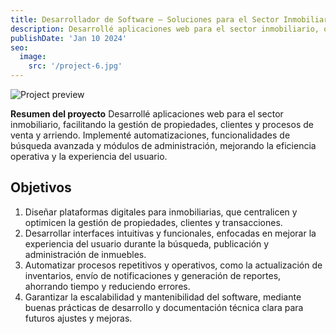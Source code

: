 ```yaml
---
title: Desarrollador de Software – Soluciones para el Sector Inmobiliario
description: Desarrollé aplicaciones web para el sector inmobiliario, optimizando la gestión de propiedades, clientes y procesos de venta. Implementé automatizaciones y funciones administrativas para mejorar la eficiencia y la experiencia del usuario.
publishDate: 'Jan 10 2024'
seo:
  image:
    src: '/project-6.jpg'
---
```


![Project preview](/project-6.jpg)

**Resumen del proyecto**
Desarrollé aplicaciones web para el sector inmobiliario, facilitando la gestión de propiedades, clientes y procesos de venta y arriendo. Implementé automatizaciones, funcionalidades de búsqueda avanzada y módulos de administración, mejorando la eficiencia operativa y la experiencia del usuario.

## Objetivos

1. Diseñar plataformas digitales para inmobiliarias, que centralicen y optimicen la gestión de propiedades, clientes y transacciones.
2. Desarrollar interfaces intuitivas y funcionales, enfocadas en mejorar la experiencia del usuario durante la búsqueda, publicación y administración de inmuebles.
3. Automatizar procesos repetitivos y operativos, como la actualización de inventarios, envío de notificaciones y generación de reportes, ahorrando tiempo y reduciendo errores.
4. Garantizar la escalabilidad y mantenibilidad del software, mediante buenas prácticas de desarrollo y documentación técnica clara para futuros ajustes y mejoras.
